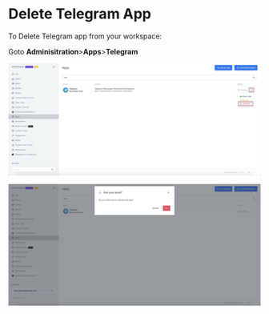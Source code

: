 # Delete Telegram App

To Delete Telegram app from your workspace:

Goto **Adminisitration**&gt;**Apps**&gt;**Telegram**

![](../../../../../.gitbook/assets/image%20%28575%29.png)

![](../../../../../.gitbook/assets/image%20%28577%29.png)

